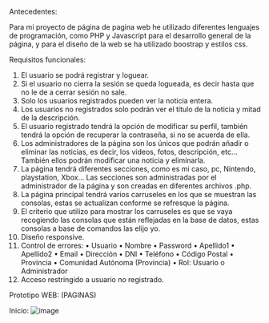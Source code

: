 Antecedentes:

Para mi proyecto de página de pagina web he utilizado diferentes lenguajes de programación, como PHP y Javascript para el desarrollo general de la página, y para el diseño de la web se ha utilizado boostrap y estilos css.

Requisitos funcionales:
1.	El usuario se podrá registrar y loguear.
2.	Si el usuario no cierra la sesión se queda logueada, es decir hasta que no le de a cerrar sesión no sale.
3.	Solo los usuarios registrados pueden ver la noticia entera.
4.	Los usuarios no registrados solo podrán ver el título de la noticia y mitad de la descripción.
5.	El usuario registrado tendrá la opción de modificar su perfil, también tendrá la opción de recuperar la contraseña, si no se acuerda de ella.
6.	Los administradores de la página son los únicos que podrán añadir o eliminar las noticias, es decir, los videos, fotos, descripción, etc… También ellos podrán modificar una noticia y eliminarla.
7.	La página tendrá diferentes secciones, como es mi caso, pc, Nintendo, playstation, Xbox... Las secciones son administradas por el administrador de la página y son creadas en diferentes archivos .php.
8.	La página principal tendrá varios carruseles en los que se muestran las consolas, estas se actualizan conforme se refresque la página.
9.	El criterio que utilizo para mostrar los carruseles es que se vaya recogiendo las consolas que están reflejadas en la base de datos, estas consolas a base de comandos las elijo yo.
10.	Diseño responsive.
11.	Control de errores:
•	Usuario
•	Nombre
•	Password
•	Apellido1
•	Apellido2
•	Email
•	Dirección
•	DNI
•	Teléfono
•	Código Postal
•	Provincia
•	Comunidad Autónoma (Provincia)
•	Rol: Usuario o Administrador
12.	Acceso restringido a usuario no registrado.

Prototipo WEB: (PAGINAS)

Inicio:
![image](https://user-images.githubusercontent.com/91693066/142046658-ad1782a0-570a-464f-a78e-63d3145cb217.png)
